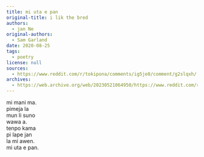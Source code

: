 ```yaml
---
title: mi uta e pan
original-title: i lik the bred
authors:
  - jan Ne
original-authors:
  - Sam Garland
date: 2020-08-25
tags:
  - poetry
license: null
sources:
  - https://www.reddit.com/r/tokipona/comments/ig5je0/comment/g2slqxh/
archives:
  - https://web.archive.org/web/20230521064950/https://www.reddit.com/r/tokipona/comments/ig5je0/i_lik_the_bred_but_in_toki_pona/
---
```


mi mani ma.  \
pimeja la  \
mun li suno  \
wawa a.  \
tenpo kama  \
pi lape jan  \
la mi awen.  \
mi uta e pan. 
